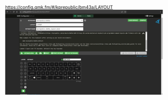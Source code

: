 https://config.qmk.fm/#/kprepublic/bm43a/LAYOUT
![layout](https://github.com/KeebCathedral/MiniKeeb/blob/main/keymaps/qmk%20configurator%20site.png)
